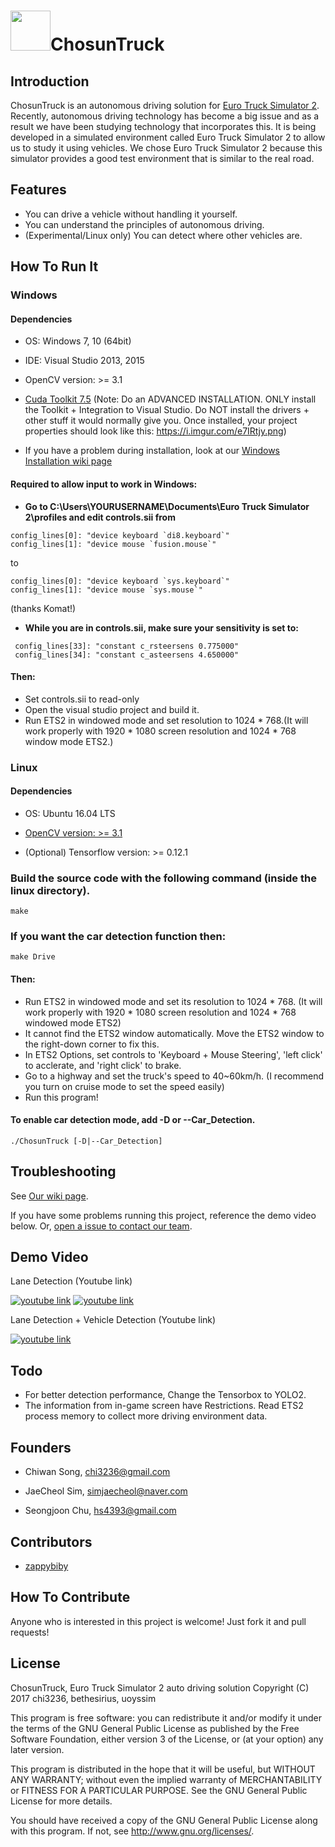 # <img src="https://github.com/bethesirius/ChosunTruck/blob/master/README/Logo.png" width="64">ChosunTruck

## Introduction
ChosunTruck is an autonomous driving solution for [Euro Truck Simulator 2](https://eurotrucksimulator2.com/).
Recently, autonomous driving technology has become a big issue and as a result we have been studying technology that incorporates this.
It is being developed in a simulated environment called Euro Truck Simulator 2 to allow us to study it using vehicles.
We chose Euro Truck Simulator 2 because this simulator provides a good test environment that is similar to the real road.

## Features
* You can drive a vehicle without handling it yourself.
* You can understand the principles of autonomous driving.
* (Experimental/Linux only) You can detect where other vehicles are.

## How To Run It
### Windows

#### Dependencies
- OS: Windows 7, 10 (64bit)

- IDE: Visual Studio 2013, 2015

- OpenCV version: >= 3.1

- [Cuda Toolkit 7.5](https://developer.nvidia.com/cuda-75-downloads-archive) (Note: Do an ADVANCED INSTALLATION. ONLY install the Toolkit + Integration to Visual Studio. Do NOT install the drivers + other stuff it would normally give you. Once installed, your project properties should look like this: https://i.imgur.com/e7IRtjy.png)

- If you have a problem during installation, look at our [Windows Installation wiki page](https://github.com/bethesirius/ChosunTruck/wiki/Windows-Installation)

#### Required to allow input to work in Windows:
- **Go to C:\Users\YOURUSERNAME\Documents\Euro Truck Simulator 2\profiles and edit controls.sii from** 
```
config_lines[0]: "device keyboard `di8.keyboard`"
config_lines[1]: "device mouse `fusion.mouse`"
```
to 
```
config_lines[0]: "device keyboard `sys.keyboard`"
config_lines[1]: "device mouse `sys.mouse`"
```
(thanks Komat!)
- **While you are in controls.sii, make sure your sensitivity is set to:**
```
 config_lines[33]: "constant c_rsteersens 0.775000"
 config_lines[34]: "constant c_asteersens 4.650000"
```
#### Then:
- Set controls.sii to read-only
- Open the visual studio project and build it. 
- Run ETS2 in windowed mode and set resolution to 1024 * 768.(It will work properly with 1920 * 1080 screen resolution and 1024 * 768 window mode ETS2.)

### Linux
#### Dependencies
- OS: Ubuntu 16.04 LTS

- [OpenCV version: >= 3.1](http://embedonix.com/articles/image-processing/installing-opencv-3-1-0-on-ubuntu/)

- (Optional) Tensorflow version: >= 0.12.1

### Build the source code with the following command (inside the linux directory).
```
make
```
### If you want the car detection function then:
````
make Drive
````
#### Then:
- Run ETS2 in windowed mode and set its resolution to 1024 * 768. (It will work properly with 1920 * 1080 screen resolution and 1024 * 768 windowed mode ETS2)
- It cannot find the ETS2 window automatically. Move the ETS2 window to the right-down corner to fix this.
- In ETS2 Options, set controls to 'Keyboard + Mouse Steering', 'left click' to acclerate, and 'right click' to brake.
- Go to a highway and set the truck's speed to 40~60km/h. (I recommend you turn on cruise mode to set the speed easily)
- Run this program!

#### To enable car detection mode, add -D or --Car_Detection.
```
./ChosunTruck [-D|--Car_Detection]
```
## Troubleshooting
See [Our wiki page](https://github.com/bethesirius/ChosunTruck/wiki/Troubleshooting).

If you have some problems running this project, reference the demo video below. Or, [open a issue to contact our team](https://github.com/bethesirius/ChosunTruck/issues).

## Demo Video
Lane Detection (Youtube link)

[![youtube link](http://img.youtube.com/vi/vF7J_uC045Q/0.jpg)](http://www.youtube.com/watch?v=vF7J_uC045Q)
[![youtube link](http://img.youtube.com/vi/qb99czlIklA/0.jpg)](http://www.youtube.com/watch?v=qb99czlIklA)

Lane Detection + Vehicle Detection (Youtube link)

[![youtube link](http://img.youtube.com/vi/w6H2eGEvzvw/0.jpg)](http://www.youtube.com/watch?v=w6H2eGEvzvw)

## Todo
* For better detection performance, Change the Tensorbox to YOLO2.
* The information from in-game screen have Restrictions. Read ETS2 process memory to collect more driving environment data.

## Founders
- Chiwan Song, chi3236@gmail.com

- JaeCheol Sim, simjaecheol@naver.com

- Seongjoon Chu, hs4393@gmail.com

## Contributors
- [zappybiby](https://github.com/zappybiby)

## How To Contribute
Anyone who is interested in this project is welcome! Just fork it and pull requests!

## License
ChosunTruck, Euro Truck Simulator 2 auto driving solution
Copyright (C) 2017 chi3236, bethesirius, uoyssim

This program is free software: you can redistribute it and/or modify
it under the terms of the GNU General Public License as published by
the Free Software Foundation, either version 3 of the License, or
(at your option) any later version.

This program is distributed in the hope that it will be useful,
but WITHOUT ANY WARRANTY; without even the implied warranty of
MERCHANTABILITY or FITNESS FOR A PARTICULAR PURPOSE.  See the
GNU General Public License for more details.

You should have received a copy of the GNU General Public License
along with this program.  If not, see <http://www.gnu.org/licenses/>.
